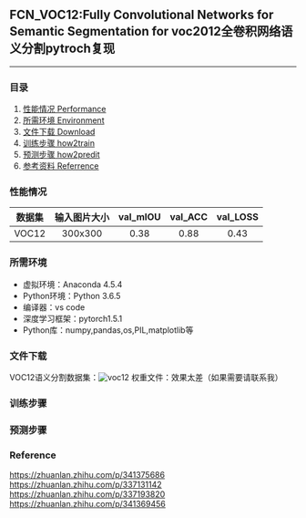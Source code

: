## FCN_VOC12:Fully Convolutional Networks for Semantic Segmentation for voc2012全卷积网络语义分割pytroch复现
---

### 目录
1. [性能情况 Performance](#性能情况)
2. [所需环境 Environment](#所需环境)
3. [文件下载 Download](#文件下载)
4. [训练步骤 how2train](#训练步骤)
5. [预测步骤 how2predit](#预测步骤)
6. [参考资料 Referrence](#Reference)

### 性能情况
| 数据集 | 输入图片大小 | val_mIOU | val_ACC | val_LOSS |
| :-----: | :-----: | :------: | :------: | :------: | 
| VOC12 | 300x300 | 0.38 | 0.88 | 0.43 | 

### 所需环境
- 虚拟环境：Anaconda 4.5.4
- Python环境：Python 3.6.5
- 编译器：vs code
- 深度学习框架：pytorch1.5.1
- Python库：numpy,pandas,os,PIL,matplotlib等

### 文件下载
VOC12语义分割数据集：![voc12](https://www.kaggle.com/luoshiyong/voc2012-semanticsegment)
权重文件：效果太差（如果需要请联系我）

### 训练步骤
### 预测步骤

### Reference
https://zhuanlan.zhihu.com/p/341375686
https://zhuanlan.zhihu.com/p/337131142
https://zhuanlan.zhihu.com/p/337193820
https://zhuanlan.zhihu.com/p/341369456



